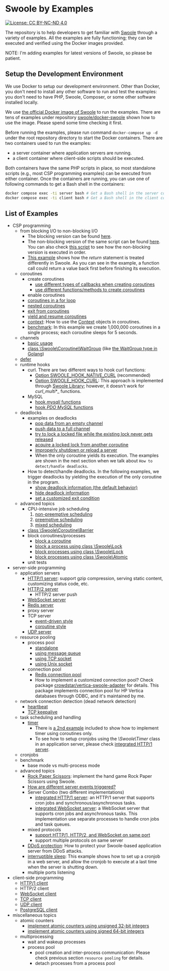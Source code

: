 # Swoole by Examples

[![License: CC BY-NC-ND 4.0](https://img.shields.io/badge/License-CC%20BY--NC--ND%204.0-lightgrey.svg)](https://creativecommons.org/licenses/by-nc-nd/4.0/)

The repository is to help developers to get familiar with [Swoole](https://github.com/swoole/swoole-src) through a 
variety of examples. All the examples are fully functioning; they can be executed and verified using the Docker images
provided.

NOTE: I'm adding examples for latest versions of Swoole, so please be patient.

## Setup the Development Environment

We use Docker to setup our development environment. Other than Docker, you don't need to install any other software to
run and test the examples: you don't need to have PHP, Swoole, Composer, or some other software installed locally.

We use [the official Docker image of Swoole](https://hub.docker.com/r/phpswoole/swoole) to run the examples. There are
tens of examples under repository [swoole/docker-swoole](https://github.com/swoole/docker-swoole) shown how to use the
image. Please spend some time checking it first.

Before running the examples, please run command `docker-compose up -d` under the root repository directory to start the
Docker containers. There are two containers used to run the examples:

* a server container where application servers are running.
* a client container where client-side scripts should be executed.

Both containers have the same PHP scripts in place, so most standalone scripts (e.g., most CSP programming examples) can be
executed from either container. Once the containers are running, you can use one of following commands to get a Bash shell
in the containers:

```bash
docker compose exec -ti server bash # Get a Bash shell in the server container.
docker compose exec -ti client bash # Get a Bash shell in the client container.
```

## List of Examples

* CSP programming
    * from blocking I/O to non-blocking I/O
        * The blocking version can be found [here](https://github.com/deminy/swoole-by-examples/blob/master/examples/io/blocking-io.php).
        * The non-blocking version of the same script can be found [here](https://github.com/deminy/swoole-by-examples/blob/master/examples/io/non-blocking-io.php). You can also check [this script](https://github.com/deminy/swoole-by-examples/blob/master/examples/io/non-blocking-io-debug.php) to see how the non-blocking version is executed in order.
        * [This example](https://github.com/deminy/swoole-by-examples/blob/master/examples/io/blocking-vs-non-blocking.php) shows how the _return_ statement is treated differently in Swoole. As you can see in the example, a function call could return a value back first before finishing its execution.
    * coroutines
        * create coroutines
            * [use different types of callbacks when creating coroutines](https://github.com/deminy/swoole-by-examples/blob/master/examples/csp/coroutines/creation-2.php)
            * [use different functions/methods to create coroutines](https://github.com/deminy/swoole-by-examples/blob/master/examples/csp/coroutines/creation-1.php)
        * enable coroutines
        * [coroutines in a for loop](https://github.com/deminy/swoole-by-examples/blob/master/examples/csp/coroutines/for.php)
        * [nested coroutines](https://github.com/deminy/swoole-by-examples/blob/master/examples/csp/coroutines/nested.php)
        * [exit from coroutines](https://github.com/deminy/swoole-by-examples/blob/master/examples/csp/coroutines/exit.php)
        * [yield and resume coroutines](https://github.com/deminy/swoole-by-examples/blob/master/examples/csp/coroutines/yield-and-resume.php)
        * [context](https://github.com/deminy/swoole-by-examples/blob/master/examples/csp/context.php): How to use the [Context](https://github.com/swoole/ide-helper/blob/master/src/swoole/Swoole/Coroutine/Context.php) objects in coroutines.
        * [benchmark](https://github.com/deminy/swoole-by-examples/blob/master/examples/csp/coroutines/benchmark.php): In this example we create 1,000,000 coroutines in a single process; each coroutine sleeps for 5 seconds.
    * channels
        * [basic usage](https://github.com/deminy/swoole-by-examples/blob/master/examples/csp/channel.php)
        * [class \Swoole\Coroutine\WaitGroup](https://github.com/deminy/swoole-by-examples/blob/master/examples/csp/waitgroup.php) (like [the WaitGroup type in Golang](https://golang.org/pkg/sync/#WaitGroup))
    * [defer](https://github.com/deminy/swoole-by-examples/blob/master/examples/csp/defer.php)
    * runtime hooks
        * curl. There are two different ways to hook curl functions:
            * [Option SWOOLE_HOOK_NATIVE_CURL](https://github.com/deminy/swoole-by-examples/blob/master/examples/hooks/native-curl.php) (recommended)
            * [Option SWOOLE_HOOK_CURL](https://github.com/deminy/swoole-by-examples/blob/master/examples/hooks/curl.php): This approach is implemented through [Swoole Library](https://github.com/swoole/library); however, it doesn't work for _curl_multi_*_ functions.
        * MySQL
            * [hook _mysqli_ functions](https://github.com/deminy/swoole-by-examples/blob/master/examples/hooks/mysqli.php)
            * [hook _PDO MySQL_ functions](https://github.com/deminy/swoole-by-examples/blob/master/examples/hooks/pdo_mysql.php)
    * deadlocks
        * examples on deadlocks
            * [pop data from an empty channel](https://github.com/deminy/swoole-by-examples/blob/master/examples/csp/deadlocks/an-empty-channel.php)
            * [push data to a full channel](https://github.com/deminy/swoole-by-examples/blob/master/examples/csp/deadlocks/channel-is-full.php)
            * [try to lock a locked file while the existing lock never gets released](https://github.com/deminy/swoole-by-examples/blob/master/examples/csp/deadlocks/file-locking.php)
            * [acquire a locked lock from another coroutine](https://github.com/deminy/swoole-by-examples/blob/master/examples/csp/deadlocks/swoole-lock.php)
            * [improperly shutdown or reload a server](https://github.com/deminy/swoole-by-examples/blob/master/examples/csp/deadlocks/server-shutdown.php)
            * When the only coroutine yields its execution. The examples are shown in the next section when we talk about `How to detect/handle deadlocks`.
        * How to detect/handle deadlocks. In the following examples, we trigger deadlocks by yielding the execution of the only coroutine in the program.
            * [show deadlock information (the default behavior)](https://github.com/deminy/swoole-by-examples/blob/master/examples/csp/deadlocks/coroutine-yielded-1.php)
            * [hide deadlock information](https://github.com/deminy/swoole-by-examples/blob/master/examples/csp/deadlocks/coroutine-yielded-2.php)
            * [set a customized exit condition](https://github.com/deminy/swoole-by-examples/blob/master/examples/csp/deadlocks/coroutine-yielded-3.php)
    * advanced topics
        * CPU-intensive job scheduling
            1. [non-preemptive scheduling](https://github.com/deminy/swoole-by-examples/blob/master/examples/csp/scheduling/non-preemptive.php)
            2. [preemptive scheduling](https://github.com/deminy/swoole-by-examples/blob/master/examples/csp/scheduling/preemptive.php)
            3. [mixed scheduling](https://github.com/deminy/swoole-by-examples/blob/master/examples/csp/scheduling/mixed.php)
        * [class \Swoole\Coroutine\Barrier](https://github.com/deminy/swoole-by-examples/blob/master/examples/csp/barrier.php)
        * block coroutines/processes
            * [block a coroutine](https://github.com/deminy/swoole-by-examples/blob/master/examples/io/block-a-coroutine.php)
            * [block a process using class \Swoole\Lock](https://github.com/deminy/swoole-by-examples/blob/master/examples/io/block-a-process-using-swoole-lock.php)
            * [block processes using class \Swoole\Lock](https://github.com/deminy/swoole-by-examples/blob/master/examples/io/block-processes-using-swoole-lock.php)
            * [block processes using class \Swoole\Atomic](https://github.com/deminy/swoole-by-examples/blob/master/examples/io/block-processes-using-swoole-atomic.php)
        * unit tests
* server-side programming
    * application servers
        * [HTTP/1 server](https://github.com/deminy/swoole-by-examples/blob/master/examples/servers/http1.php): support gzip compression, serving static content, customizing status code, etc.
        * [HTTP/2 server](https://github.com/deminy/swoole-by-examples/blob/master/examples/servers/http2.php)
            * HTTP/2 server push
        * [WebSocket server](https://github.com/deminy/swoole-by-examples/blob/master/examples/servers/websocket.php)
        * [Redis server](https://github.com/deminy/swoole-by-examples/blob/master/examples/servers/redis.php)
        * proxy server
        * TCP server
            * [event-driven style](https://github.com/deminy/swoole-by-examples/blob/master/examples/servers/tcp1.php)
            * [coroutine style](https://github.com/deminy/swoole-by-examples/blob/master/examples/servers/tcp2.php)
        * [UDP server](https://github.com/deminy/swoole-by-examples/blob/master/examples/servers/udp.php)
    * resource pooling
        * process pool
            * [standalone](https://github.com/deminy/swoole-by-examples/blob/master/examples/pool/process-pool/pool-standalone.php)
            * [using message queue](https://github.com/deminy/swoole-by-examples/blob/master/examples/pool/process-pool/pool-msgqueue.php)
            * [using TCP socket](https://github.com/deminy/swoole-by-examples/blob/master/examples/pool/process-pool/pool-tcp-socket.php)
            * [using Unix socket](https://github.com/deminy/swoole-by-examples/blob/master/examples/pool/process-pool/pool-unix-socket.php)
        * connection pool
            * [Redis connection pool](https://github.com/deminy/swoole-by-examples/blob/master/examples/pool/database-pool/redis.php)
            * How to implement a customized connection pool? Check package [crowdstar/vertica-swoole-adapter](https://github.com/Crowdstar/vertica-swoole-adapter) for details. This package implements connection pool for HP Vertica databases through ODBC, and it's maintained by me.
    * network connection detection (dead network detection)
        * [heartbeat](https://github.com/deminy/swoole-by-examples/blob/master/examples/servers/heartbeat.php)
        * [TCP keepalive](https://github.com/deminy/swoole-by-examples/blob/master/examples/servers/keepalive.php)
    * task scheduling and handling
        * [timer](https://github.com/deminy/swoole-by-examples/blob/master/examples/timer/timer.php)
            * There is [a 2nd example](https://github.com/deminy/swoole-by-examples/blob/master/examples/timer/coroutine-style.php) included to show how to implement timer using coroutines only.
            * To see how to setup cronjobs using the _\Swoole\Timer_ class in an application server, please check [integrated HTTP/1 server](https://github.com/deminy/swoole-by-examples/blob/master/examples/servers/http1-integrated.php).
    * cronjobs
    * benchmark
        * base mode vs multi-process mode
    * advanced topics
        * [Rock Paper Scissors](https://github.com/deminy/swoole-by-examples/blob/master/examples/servers/rock-paper-scissors.php): implement the hand game Rock Paper Scissors using Swoole.
        * [How are different server events triggered?](https://github.com/deminy/swoole-by-examples/blob/master/examples/servers/server-events.php)
        * Server Combo (two different implementations)
            * [integrated HTTP/1 server](https://github.com/deminy/swoole-by-examples/blob/master/examples/servers/http1-integrated.php): an HTTP/1 server that supports cron jobs and synchronous/asynchronous tasks.
            * [integrated WebSocket server](https://github.com/deminy/swoole-by-examples/blob/master/examples/servers/websocket-integrated.php): a WebSocket server that supports cron jobs and asynchronous tasks. This implementation use separate processes to handle cron jobs and task queues.
        * mixed protocols
            * [support HTTP/1, HTTP/2, and WebSocket on same port](https://github.com/deminy/swoole-by-examples/blob/master/examples/servers/mixed-protocols-1.php)
            * support multiple protocols on same server
        * [DDoS protection](https://github.com/deminy/swoole-by-examples/blob/master/examples/servers/ddos-protection.php): How to protect your Swoole-based application server from DDoS attacks.
        * [interruptible sleep](https://github.com/deminy/swoole-by-examples/blob/master/examples/servers/interruptible-sleep.php): This example shows how to set up a cronjob in a web server, and allow the cronjob to execute at a last time when the server is shutting down.
        * multiple ports listening
* client-side programming
    * [HTTP/1 client](https://github.com/deminy/swoole-by-examples/blob/master/examples/clients/http1.php)
    * HTTP/2 client
    * [WebSocket client](https://github.com/deminy/swoole-by-examples/blob/master/examples/clients/websocket.php)
    * [TCP client](https://github.com/deminy/swoole-by-examples/blob/master/examples/clients/tcp.php)
    * [UDP client](https://github.com/deminy/swoole-by-examples/blob/master/examples/clients/udp.php)
    * [PostgreSQL client](https://github.com/deminy/swoole-by-examples/blob/master/examples/clients/postgresql.php)
* miscellaneous topics
    * atomic counters
        * [implement atomic counters using unsigned 32-bit integers](https://github.com/deminy/swoole-by-examples/blob/master/examples/misc/atomic-counter-unsigned-32-bit.php)
        * [implement atomic counters using signed 64-bit integers](https://github.com/deminy/swoole-by-examples/blob/master/examples/misc/atomic-counter-signed-64-bit.php)
    * multiprocessing
        * wait and wakeup processes
        * process pool
            * pool creation and inter-process communication: Please check previous section `resource pooling` for details.
            * detach processes from a process pool
